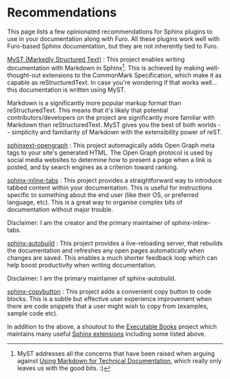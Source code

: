 # Recommendations

This page lists a few opinionated recommendations for Sphinx plugins to use in your documentation along with Furo. All these plugins work well with Furo-based Sphinx documentation, but they are not inherently tied to Furo.

[MyST (Markedly Structured Text)][MyST]
: This project enables writing documentation with Markdown in Sphinx[^using-markdown]. This is achieved by making well-thought-out extensions to the CommonMark Specification, which make it as capable as reStructuredText. In case you're wondering if that works well... this documentation is written using MyST.

  Markdown is a significantly more popular markup format than reStructuredText. This means that it's likely that potential contributors/developers on the project are significantly more familiar with Markdown than reStructuredText. MyST gives you the best of both worlds -- simplicity and familiarity of Markdown with the extensibility power of reST.

[sphinxext-opengraph]
: This project automagically adds Open Graph meta tags to your site's generated HTML. The Open Graph protocol is used by social media websites to determine how to present a page when a link is posted, and by search engines as a criterion toward ranking.

[sphinx-inline-tabs]
: This project provides a straightforward way to introduce tabbed content within your documentation. This is useful for instructions specific to something about the end user (like their OS, or preferred language, etc). This is a great way to organise complex bits of documentation without major trouble.

  Disclaimer: I am the creator and the primary maintainer of sphinx-inline-tabs.

[sphinx-autobuild]
: This project provides a live-reloading server, that rebuilds the documentation and refreshes any open pages automatically when changes are saved. This enables a much shorter feedback loop which can help boost productivity when writing documentation.

  Disclaimer: I am the primary maintainer of sphinx-autobuild.

[sphinx-copybutton]
: This project adds a convenient copy button to code blocks. This is a subtle but effective user experience improvement when there are code snippets that a user might wish to copy from (examples, sample code etc).

In addition to the above, a shoutout to the [Executable Books] project which maintains many useful [Sphinx extensions][ebp-extensions] including some listed above.

[^using-markdown]: MyST addresses all the concerns that have been raised when arguing against [Using Markdown for Technical Documentation][dont-use-markdown], which really only leaves us with the good bits. :)

[MyST]: https://myst-parser.readthedocs.io/en/latest/
[sphinx-autobuild]: https://github.com/executablebooks/sphinx-autobuild#readme
[sphinx-copybutton]: https://github.com/executablebooks/sphinx-copybutton#readme
[sphinx-inline-tabs]: https://github.com/pradyunsg/sphinx-inline-tabs#readme
[sphinxext-opengraph]: https://github.com/wpilibsuite/sphinxext-opengraph
[executable books]: https://executablebooks.org
[ebp-extensions]: https://github.com/executablebooks/?q=sphinx

[dont-use-markdown]: https://www.ericholscher.com/blog/2016/mar/15/dont-use-markdown-for-technical-docs/
